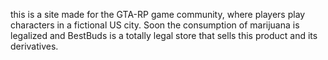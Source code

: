 this is a site made for the GTA-RP game community, where players play characters in a fictional US city. Soon the consumption of marijuana is legalized and BestBuds is a totally legal store that sells this product and its derivatives.